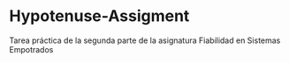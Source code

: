 # Hypotenuse-Assigment
Tarea práctica de la segunda parte de la asignatura Fiabilidad en Sistemas Empotrados
